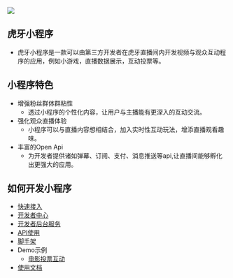 ![](https://v-cms-img.huya.com/huya/hy-ext/logo.png)

## 虎牙小程序
* 虎牙小程序是一款可以由第三方开发者在虎牙直播间内开发视频与观众互动程序的应用，例如小游戏，直播数据展示，互动投票等。

## 小程序特色
* 增强粉丝群体群粘性
    * 透过小程序的个性化内容，让用户与主播能有更深入的互动交流。
* 强化观众直播体验
    * 小程序可以与直播内容想相结合，加入实时性互动玩法，增添直播观看趣味。
* 丰富的Open Api
    * 为开发者提供诸如弹幕、订阅、支付、消息推送等api,让直播间能够孵化出更强大的应用。

## 如何开发小程序
* [快速接入](http://iosdevtips.co/post/121756573323/ios-9-xcode-7-http-connect-server-error)
* [开发者中心](http://iosdevtips.co/post/121756573323/ios-9-xcode-7-http-connect-server-error)
* [开发者后台服务](http://iosdevtips.co/post/121756573323/ios-9-xcode-7-http-connect-server-error)
* [API使用](http://iosdevtips.co/post/121756573323/ios-9-xcode-7-http-connect-server-error)
* [脚手架](http://iosdevtips.co/post/121756573323/ios-9-xcode-7-http-connect-server-error)
* Demo示例
    * [电影投票互动](http://iosdevtips.co/post/121756573323/ios-9-xcode-7-http-connect-server-error)
* [使用文档](https://github.com/huya-ext/HuyaMiniPrograms/wiki)